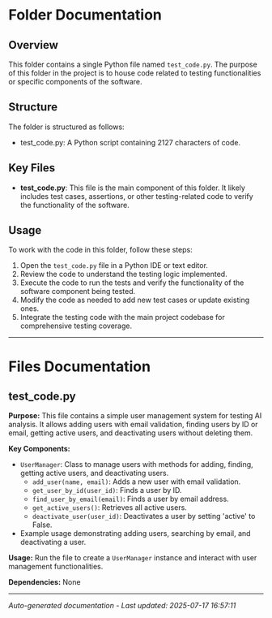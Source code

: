 # Folder Documentation

## Overview
This folder contains a single Python file named `test_code.py`. The purpose of this folder in the project is to house code related to testing functionalities or specific components of the software.

## Structure
The folder is structured as follows:
- test_code.py: A Python script containing 2127 characters of code.

## Key Files
- **test_code.py**: This file is the main component of this folder. It likely includes test cases, assertions, or other testing-related code to verify the functionality of the software.

## Usage
To work with the code in this folder, follow these steps:
1. Open the `test_code.py` file in a Python IDE or text editor.
2. Review the code to understand the testing logic implemented.
3. Execute the code to run the tests and verify the functionality of the software component being tested.
4. Modify the code as needed to add new test cases or update existing ones.
5. Integrate the testing code with the main project codebase for comprehensive testing coverage.

---

# Files Documentation

## test_code.py

**Purpose:** This file contains a simple user management system for testing AI analysis. It allows adding users with email validation, finding users by ID or email, getting active users, and deactivating users without deleting them.

**Key Components:**
- `UserManager`: Class to manage users with methods for adding, finding, getting active users, and deactivating users.
  - `add_user(name, email)`: Adds a new user with email validation.
  - `get_user_by_id(user_id)`: Finds a user by ID.
  - `find_user_by_email(email)`: Finds a user by email address.
  - `get_active_users()`: Retrieves all active users.
  - `deactivate_user(user_id)`: Deactivates a user by setting 'active' to False.
- Example usage demonstrating adding users, searching by email, and deactivating a user.

**Usage:** Run the file to create a `UserManager` instance and interact with user management functionalities.

**Dependencies:** None

---
*Auto-generated documentation - Last updated: 2025-07-17 16:57:11*
